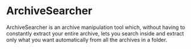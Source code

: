 # ArchiveSearcher
ArchiveSearcher is an archive manipulation tool which, without having to constantly extract your entire archive, lets you search inside and extract only what you want automatically from all the archives in a folder.
